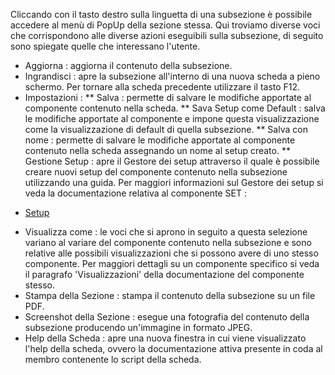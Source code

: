
Cliccando con il tasto destro sulla linguetta di una subsezione è possibile accedere al menù di PopUp della sezione stessa. Qui troviamo diverse voci che corrispondono alle diverse azioni eseguibili sulla subsezione, di seguito sono spiegate quelle che interessano l'utente.


 * Aggiorna :  aggiorna il contenuto della subsezione.
 * Ingrandisci :  apre la subsezione all'interno di una nuova scheda a pieno schermo. Per tornare alla scheda precedente utilizzare il tasto F12.
 * Impostazioni : 
 ** Salva :  permette di salvare le modifiche apportate al componente contenuto nella scheda.
 ** Sava Setup come Default :  salva le modifiche apportate al componente e impone questa visualizzazione come la visualizzazione di default di quella subsezione.
 ** Salva con nome :  permette di salvare le modifiche apportate al componente contenuto nella scheda assegnando un nome al setup creato.
 ** Gestione Setup :  apre il Gestore dei setup attraverso il quale è possibile creare nuovi setup del componente contenuto nella subsezione utilizzando una guida. Per maggiori informazioni sul Gestore dei setup si veda la documentazione relativa al componente SET : 
- [Setup](Sorgenti/DOC_OPE/TA/B£AMO/LOCSET)
 * Visualizza come :  le voci che si aprono in seguito a questa selezione variano al variare del componente contenuto nella subsezione e sono relative alle possibili visualizzazioni che si possono avere di uno stesso componente. Per maggiori dettagli su un componente specifico si veda il paragrafo 'Visualizzazioni' della documentazione del componente stesso.
 * Stampa della Sezione :  stampa il contenuto della subsezione su un file PDF.
 * Screenshot della Sezione :  esegue una fotografia del contenuto della subsezione producendo un'immagine in formato JPEG.
 * Help della Scheda :  apre una nuova finestra in cui viene visualizzato l'help della scheda, ovvero la documentazione attiva presente in coda al membro contenente lo script della scheda.
